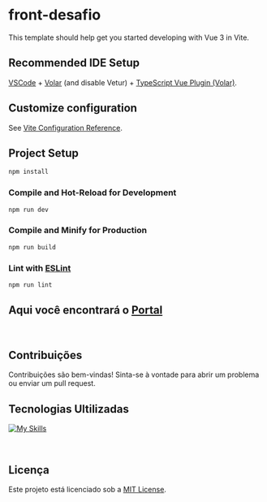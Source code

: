 # front-desafio

This template should help get you started developing with Vue 3 in Vite.

## Recommended IDE Setup

[VSCode](https://code.visualstudio.com/) + [Volar](https://marketplace.visualstudio.com/items?itemName=Vue.volar) (and disable Vetur) + [TypeScript Vue Plugin (Volar)](https://marketplace.visualstudio.com/items?itemName=Vue.vscode-typescript-vue-plugin).

## Customize configuration

See [Vite Configuration Reference](https://vitejs.dev/config/).

## Project Setup

```sh
npm install
```

### Compile and Hot-Reload for Development

```sh
npm run dev
```

### Compile and Minify for Production

```sh
npm run build
```

### Lint with [ESLint](https://eslint.org/)

```sh
npm run lint
```

 ## Aqui você encontrará o [Portal](https://portal-front-19ng.onrender.com/auth/sign-in) 

<br>

## Contribuições

Contribuições são bem-vindas! Sinta-se à vontade para abrir um problema ou enviar um pull request.

## Tecnologias Ultilizadas 

[![My Skills](https://skillicons.dev/icons?i=javascript,nodejs,,git,github,vue&perline=3)](https://skillicons.dev)

  <br/> 

## Licença

Este projeto está licenciado sob a [MIT License](LICENSE).